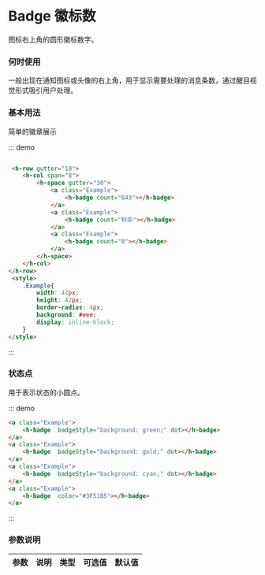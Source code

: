 <!--
 * @Author: zengshufang zengshufang@haier.com
 * @Date: 2022-07-26 18:02:27
 * @LastEditors: zengshufang zengshufang@haier.com
 * @LastEditTime: 2022-07-27 09:26:11
 * @FilePath: /vuedoc/docs/comps/data/badge.md
 * @Description: 这是默认设置,请设置`customMade`, 打开koroFileHeader查看配置 进行设置: https://github.com/OBKoro1/koro1FileHeader/wiki/%E9%85%8D%E7%BD%AE
-->
# Badge 徽标数

图标右上角的圆形徽标数字。

### 何时使用
一般出现在通知图标或头像的右上角，用于显示需要处理的消息条数，通过醒目视觉形式吸引用户处理。


### 基本用法

简单的徽章展示

::: demo
```html

 <h-row gutter="10">
    <h-col span="8">
        <h-space gutter="30">
            <a class="Example">
                <h-badge count="643"></h-badge>
            </a>
            <a class="Example">
                <h-badge count="秒杀"></h-badge>
            </a>
            <a class="Example">
                <h-badge count="0"></h-badge>
            </a>
        </h-space>      
    </h-col>
</h-row>
 <style>
    .Example{
        width: 42px;
        height: 42px;
        border-radius: 4px;
        background: #eee;
        display: inline-block;
    }
</style>

```
:::


### 状态点
用于表示状态的小圆点。

::: demo
```html
<a class="Example">
    <h-badge  badgeStyle="background: green;" dot></h-badge>
</a>
<a class="Example">
    <h-badge  badgeStyle="background: gold;" dot></h-badge>
</a>
<a class="Example">
    <h-badge  badgeStyle="background: cyan;" dot></h-badge>
</a>
<a class="Example">
    <h-badge  color="#3F51B5"></h-badge>
</a>
```
:::

### 参数说明

|参数|说明|类型|可选值|默认值
|:--|:--|:--|:-----|:---